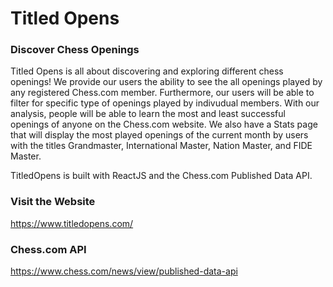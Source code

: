 # Titled Opens 

### Discover Chess Openings

Titled Opens is all about discovering and exploring different chess openings! We provide our users the ability to see the all openings played by any registered Chess.com member.
Furthermore, our users will be able to filter for specific type of openings played by indivudual members. With our analysis, people will be able to learn the most and least successful openings of anyone on the Chess.com website. We also have a Stats page that will display the most played openings of the current month by users with the titles Grandmaster, International Master, Nation Master, and FIDE Master.

TitledOpens is built with ReactJS and the Chess.com Published Data API.

### Visit the Website

https://www.titledopens.com/

### Chess.com API

https://www.chess.com/news/view/published-data-api
